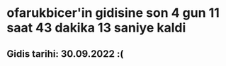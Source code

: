 # ofarukbicer'in gidisine son 4 gun 11 saat 43 dakika 13 saniye kaldi

## Gidis tarihi: 30.09.2022 :(